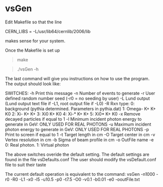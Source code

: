 # vsGen

Edit Makefile so that the line

CERN_LIBS = -L/usr/lib64/cernlib/2006/lib

makes sense for your system.

Once the Makefile is set up

> make

> ./vsGen -h

The last command will give you instructions on how to use the program.
The output should look like:

SWITCHES:
-h      Print this message
-n<arg> Number of events to generate
-r<arg> User defined random number seed (-r0 = no seeding by user)
-L<arg> Lund output (Lund output text file if -L1, root output file if -L0)
-R<arg> Rxn type:
                0: background (pythia determined. Parameters in pythia.dat)
                1: Omega- K+ K+ K0
                2: Xi- K+ K+
                3: Xi0 K+ K0
                4: Xi-* K+ K+
                5: Xi0* K+ K0
-x<arg> Remove decayed particles if equal to 1
-l<arg> Minimum incident photon energy to generate in GeV: ONLY USED FOR REAL PHOTONS
-u<arg> Maximum incident photon energy to generate in GeV: ONLY USED FOR REAL PHOTONS
-p<arg> Print to screen if equal to 1
-t<arg> Target length in cm
-O<arg> Target center in cm
-v<arg> Vertex resolution in cm
-b<arg> Sigma of beam profile in cm
-o<arg> OutFile name
-e<arg> 0: Real photon. 1: Virtual photon

The above switches overide the default setting.
The default settings are found in the file vsDefaults.conf
The user should modify the vsDefault.conf file to suit their taste

The current default operation is equivalent to the command:
vsGen -n1000 -r0 -R0 -L1 -x0 -l5 -u10.5 -p0 -t7.5 -O0 -v0.1 -b0.01 -e0 -ooutFile.txt
 
